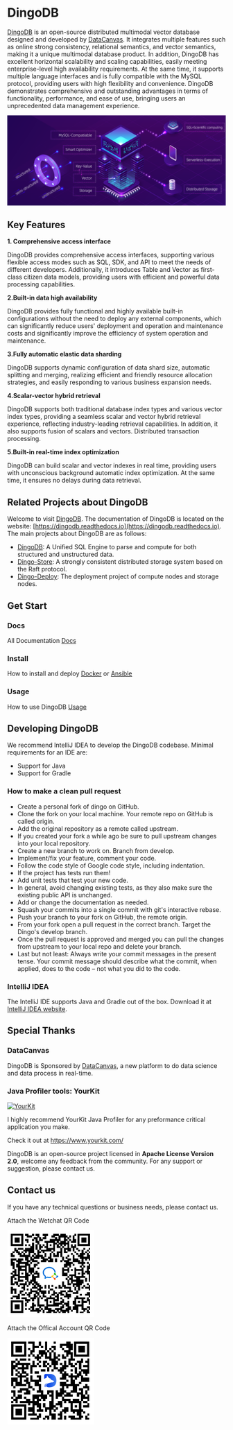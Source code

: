 # DingoDB

[DingoDB](https://github.com/dingodb/dingo) is an open-source distributed multimodal vector database designed and developed by [DataCanvas](https://www.datacanvas.com/). It integrates multiple features such as online strong consistency, relational semantics, and vector semantics, making it a unique multimodal database product. In addition, DingoDB has excellent horizontal scalability and scaling capabilities, easily meeting enterprise-level high availability requirements. At the same time, it supports multiple language interfaces and is fully compatible with the MySQL protocol, providing users with high flexibility and convenience. DingoDB demonstrates comprehensive and outstanding advantages in terms of functionality, performance, and ease of use, bringing users an unprecedented data management experience.

![](docs/images/dingo_stack.png)

## Key Features

**1. Comprehensive access interface**

DingoDB provides comprehensive access interfaces, supporting various flexible access modes such as SQL, SDK, and API to meet the needs of different developers. Additionally, it introduces Table and Vector as first-class citizen data models, providing users with efficient and powerful data processing capabilities.

**2.Built-in data high availability**

DingoDB provides fully functional and highly available built-in configurations without the need to deploy any external components, which can significantly reduce users' deployment and operation and maintenance costs and significantly improve the efficiency of system operation and maintenance.

**3.Fully automatic elastic data sharding**

DingoDB supports dynamic configuration of data shard size, automatic splitting and merging, realizing efficient and friendly resource allocation strategies, and easily responding to various business expansion needs.

**4.Scalar-vector hybrid retrieval**

DingoDB supports both traditional database index types and various vector index types, providing a seamless scalar and vector hybrid retrieval experience, reflecting industry-leading retrieval capabilities. In addition, it also supports fusion of scalars and vectors. Distributed transaction processing.

**5.Built-in real-time index optimization**

DingoDB can build scalar and vector indexes in real time, providing users with unconscious background automatic index optimization. At the same time, it ensures no delays during data retrieval.

## Related Projects about DingoDB

Welcome to visit [DingoDB](https://github.com/dingodb/dingo). The documentation of DingoDB is located on the website: [https://dingodb.readthedocs.io](https://dingodb.readthedocs.io).  The main projects about DingoDB are as follows:

- [DingoDB](https://github.com/dingodb/dingo): A Unified SQL Engine to parse and compute for both structured and unstructured data.
- [Dingo-Store](https://github.com/dingodb/dingo-store): A strongly consistent distributed storage system based on the Raft protocol.
- [Dingo-Deploy](https://github.com/dingodb/dingo-deploy): The deployment project of compute nodes and storage nodes.

## Get Start

### Docs
All Documentation [Docs](https://dingodb.readthedocs.io/en/latest/)

### Install
How to install and deploy [Docker](https://dingodb.readthedocs.io/en/latest/deployment/deploy_in_single_node_using_docker.html) or [Ansible](https://dingodb.readthedocs.io/en/latest/deployment/deploy_on_cluster_by_ansible.html#)

### Usage
How to use DingoDB [Usage](https://dingodb.readthedocs.io/en/latest/usage/how_to_use_dingodb.html)

## Developing DingoDB

We recommend IntelliJ IDEA to develop the DingoDB codebase. Minimal requirements for an IDE are:

* Support for Java
* Support for Gradle

### How to make a clean pull request

- Create a personal fork of dingo on GitHub.
- Clone the fork on your local machine. Your remote repo on GitHub is called origin.
- Add the original repository as a remote called upstream.
- If you created your fork a while ago be sure to pull upstream changes into your local repository.
- Create a new branch to work on. Branch from develop.
- Implement/fix your feature, comment your code.
- Follow the code style of Google code style, including indentation.
- If the project has tests run them!
- Add unit tests that test your new code.
- In general, avoid changing existing tests, as they also make sure the existing public API is
  unchanged.
- Add or change the documentation as needed.
- Squash your commits into a single commit with git's interactive rebase.
- Push your branch to your fork on GitHub, the remote origin.
- From your fork open a pull request in the correct branch. Target the Dingo's develop branch.
- Once the pull request is approved and merged you can pull the changes from upstream to your local
  repo and delete your branch.
- Last but not least: Always write your commit messages in the present tense. Your commit message
  should describe what the commit, when applied, does to the code – not what you did to the code.

### IntelliJ IDEA

The IntelliJ IDE supports Java and Gradle out of the box. Download it
at [IntelliJ IDEA website](https://www.jetbrains.com/idea/).

## Special Thanks

### DataCanvas

DingoDB is Sponsored by [DataCanvas](https://www.datacanvas.com/), a new platform to do data science and data process in real-time.

### Java Profiler tools: YourKit

[![YourKit](https://www.yourkit.com/images/yklogo.png)](https://www.yourkit.com/java/profiler/index.jsp)

I highly recommend YourKit Java Profiler for any preformance critical application you make.

Check it out at https://www.yourkit.com/


DingoDB is an open-source project licensed in **Apache License Version 2.0**, welcome any feedback from the community.
For any support or suggestion, please contact us.

## Contact us

If you have any technical questions or business needs, please contact us.

Attach the Wetchat QR Code

![](./docs/en/images/dingo_contact_Wetchat.png)

Attach the Offical Account QR Code

![](./docs/en/images/dingo_contact_officalAccount.png)
